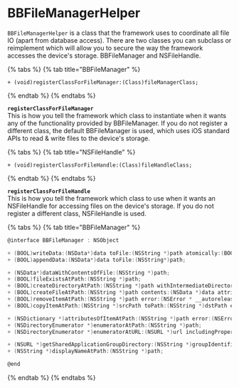 # BBFileManagerHelper

`BBFileManagerHelper` is a class that the framework uses to coordinate all file IO (apart from database access). There are two classes you can subclass or reimplement which will allow you to secure the way the framework accesses the device's storage. BBFileManager and NSFileHandle.

{% tabs %}
{% tab title="BBFileManager" %}
```
+ (void)registerClassForFileManager:(Class)fileManagerClass;
```
{% endtab %}
{% endtabs %}

**`registerClassForFileManager`**\
This is how you tell the framework which class to instantiate when it wants any of the functionality provided by BBFileManager. If you do not register a different class, the default BBFileManager is used, which uses iOS standard APIs to read & write files to the device's storage.

{% tabs %}
{% tab title="NSFileHandle" %}
```
+ (void)registerClassForFileHandle:(Class)fileHandleClass;
```
{% endtab %}
{% endtabs %}

**`registerClassForFileHandle`**\
This is how you tell the framework which class to use when it wants an NSFileHandle for accessing files on the device's storage. If you do not register a different class, NSFileHandle is used.

{% tabs %}
{% tab title="BBFileManager" %}
```csharp
@interface BBFileManager : NSObject

+ (BOOL)writeData:(NSData*)data toFile:(NSString *)path atomically:(BOOL)useAuxiliaryFile;
+ (BOOL)appendData:(NSData*)data toFile:(NSString*)path;

+ (NSData*)dataWithContentsOfFile:(NSString *)path;
+ (BOOL)fileExistsAtPath:(NSString *)path;
+ (BOOL)createDirectoryAtPath:(NSString *)path withIntermediateDirectories:(BOOL)createIntermediates attributes:(NSDictionary *)attributes error:(NSError * __autoreleasing *)error;
+ (BOOL)createFileAtPath:(NSString *)path contents:(NSData *)data attributes:(NSDictionary *)attr;
+ (BOOL)removeItemAtPath:(NSString *)path error:(NSError * __autoreleasing *)error;
+ (BOOL)copyItemAtPath:(NSString *)srcPath toPath:(NSString *)dstPath error:(NSError * __autoreleasing *)error;

+ (NSDictionary *)attributesOfItemAtPath:(NSString *)path error:(NSError * __autoreleasing *)error;
+ (NSDirectoryEnumerator *)enumeratorAtPath:(NSString *)path;
+ (NSDirectoryEnumerator *)enumeratorAtURL:(NSURL *)url includingPropertiesForKeys:(NSArray *)keys options:(NSDirectoryEnumerationOptions)mask errorHandler:(BOOL (^)(NSURL *url, NSError *error))handler;

+ (NSURL *)getSharedApplicationGroupDirectory:(NSString *)groupIdentifier;
+ (NSString *)displayNameAtPath:(NSString *)path;

@end
```
{% endtab %}
{% endtabs %}

